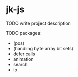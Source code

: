 jk-js
=====

TODO write project description

TODO packages:
  * (pos)
  * (handling byte array bit sets)
  * defer calls
  * animation
  * search
  * io
